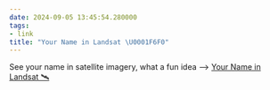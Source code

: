 ```yaml
---
date: 2024-09-05 13:45:54.280000
tags:
- link
title: "Your Name in Landsat \U0001F6F0️"
---
```


See your name in satellite imagery, what a fun idea --> [Your Name in Landsat 🛰️](https://landsat.gsfc.nasa.gov/apps/YourNameInLandsat-main/index.html)